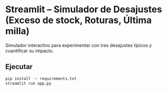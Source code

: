 # Streamlit – Simulador de Desajustes (Exceso de stock, Roturas, Última milla)

Simulador interactivo para experimentar con tres desajustes típicos y cuantificar su impacto.

## Ejecutar
```bash
pip install -r requirements.txt
streamlit run app.py
```
